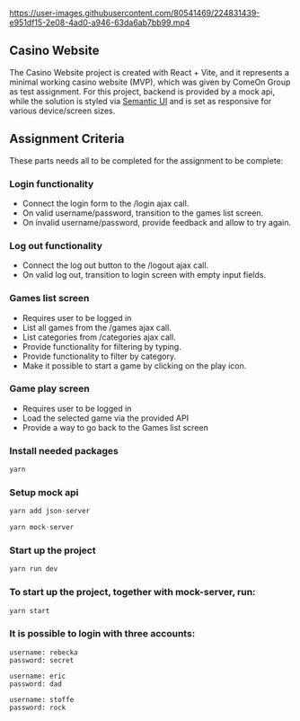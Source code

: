 

https://user-images.githubusercontent.com/80541469/224831439-e951df15-2e08-4ad0-a946-63da6ab7bb99.mp4


## Casino Website
The Casino Website project is created with React + Vite, and it represents a minimal working casino website (MVP), which was given by ComeOn Group as test assignment. For this project, backend is provided by a mock api, while the solution is styled via [Semantic UI](http://semantic-ui.com/) and is set as responsive for various device/screen sizes.

## Assignment Criteria
These parts needs all to be completed for the assignment to be complete:

### Login functionality

* Connect the login form to the /login ajax call.
* On valid username/password, transition to the games list screen.
* On invalid username/password, provide feedback and allow to try again.

### Log out functionality

* Connect the log out button to the /logout ajax call.
* On valid log out, transition to login screen with empty input fields.

### Games list screen

* Requires user to be logged in
* List all games from the /games ajax call.
* List categories from /categories ajax call.
* Provide functionality for filtering by typing.
* Provide functionality to filter by category.
* Make it possible to start a game by clicking on the play icon.

### Game play screen

* Requires user to be logged in
* Load the selected game via the provided API
* Provide a way to go back to the Games list screen

### Install needed packages

```javascript
yarn
```

### Setup mock api
```javascript
yarn add json-server
```

```javascript
yarn mock-server
```

### Start up the project
```javascript
yarn run dev
```
### To start up the project, together with mock-server, run:
```javascript
yarn start
```

### It is possible to login with three accounts:

```
username: rebecka
password: secret

username: eric
password: dad

username: stoffe
password: rock

```
